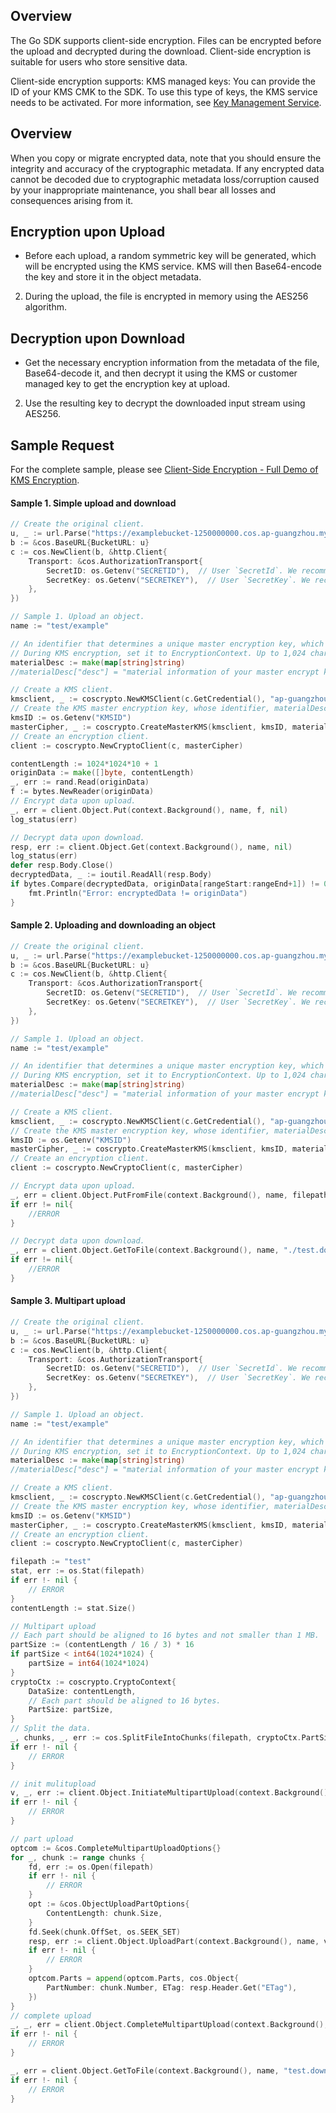 ## Overview

The Go SDK supports client-side encryption. Files can be encrypted before the upload and decrypted during the download. Client-side encryption is suitable for users who store sensitive data.

Client-side encryption supports:
KMS managed keys: You can provide the ID of your KMS CMK to the SDK. To use this type of keys, the KMS service needs to be activated. For more information, see [Key Management Service](https://www.tencentcloud.com/document/product/1030).

## Overview


When you copy or migrate encrypted data, note that you should ensure the integrity and accuracy of the cryptographic metadata. If any encrypted data cannot be decoded due to cryptographic metadata loss/corruption caused by your inappropriate maintenance, you shall bear all losses and consequences arising from it.

## Encryption upon Upload
- Before each upload, a random symmetric key will be generated, which will be encrypted using the KMS service. KMS will then Base64-encode the key and store it in the object metadata.
2. During the upload, the file is encrypted in memory using the AES256 algorithm.

## Decryption upon Download

- Get the necessary encryption information from the metadata of the file, Base64-decode it, and then decrypt it using the KMS or customer managed key to get the encryption key at upload.
2. Use the resulting key to decrypt the downloaded input stream using AES256.

## Sample Request
For the complete sample, please see [Client-Side Encryption - Full Demo of KMS Encryption]( https://github.com/tencentyun/cos-go-sdk-v5/tree/master/example/crypto/crypto_sample.go).


#### Sample 1. Simple upload and download

```go
// Create the original client.
u, _ := url.Parse("https://examplebucket-1250000000.cos.ap-guangzhou.myqcloud.com")
b := &cos.BaseURL{BucketURL: u}
c := cos.NewClient(b, &http.Client{
    Transport: &cos.AuthorizationTransport{
        SecretID: os.Getenv("SECRETID"),  // User `SecretId`. We recommend that you use a sub-account key and follow the principle of least privilege to reduce risks. For information about how to obtain a sub-account key, visit https://cloud.tencent.com/document/product/598/37140.
        SecretKey: os.Getenv("SECRETKEY"),  // User `SecretKey`. We recommend you use a sub-account key and follow the principle of least privilege to reduce risks. For information about how to obtain a sub-account key, visit  https://cloud.tencent.com/document/product/598/37140.
    },
})

// Sample 1. Upload an object.
name := "test/example"

// An identifier that determines a unique master encryption key, which also needs to be passed in during decryption.
// During KMS encryption, set it to EncryptionContext. Up to 1,024 characters are supported. If a value is specified in Encrypt, the same value should be passed to Decrypt.
materialDesc := make(map[string]string)
//materialDesc["desc"] = "material information of your master encrypt key"

// Create a KMS client.
kmsclient, _ := coscrypto.NewKMSClient(c.GetCredential(), "ap-guangzhou")
// Create the KMS master encryption key, whose identifier, materialDesc, should correspond to the master encryption key one to one.
kmsID := os.Getenv("KMSID")
masterCipher, _ := coscrypto.CreateMasterKMS(kmsclient, kmsID, materialDesc)
// Create an encryption client.
client := coscrypto.NewCryptoClient(c, masterCipher)

contentLength := 1024*1024*10 + 1
originData := make([]byte, contentLength)
_, err := rand.Read(originData)
f := bytes.NewReader(originData)
// Encrypt data upon upload.
_, err = client.Object.Put(context.Background(), name, f, nil)
log_status(err)

// Decrypt data upon download.
resp, err := client.Object.Get(context.Background(), name, nil)
log_status(err)
defer resp.Body.Close()
decryptedData, _ := ioutil.ReadAll(resp.Body)
if bytes.Compare(decryptedData, originData[rangeStart:rangeEnd+1]) != 0 {
    fmt.Println("Error: encryptedData != originData")
}
```

#### Sample 2. Uploading and downloading an object

```go
// Create the original client.
u, _ := url.Parse("https://examplebucket-1250000000.cos.ap-guangzhou.myqcloud.com")
b := &cos.BaseURL{BucketURL: u}
c := cos.NewClient(b, &http.Client{
    Transport: &cos.AuthorizationTransport{
        SecretID: os.Getenv("SECRETID"),  // User `SecretId`. We recommend that you use a sub-account key and follow the principle of least privilege to reduce risks. For information about how to obtain a sub-account key, visit https://cloud.tencent.com/document/product/598/37140.
        SecretKey: os.Getenv("SECRETKEY"),  // User `SecretKey`. We recommend you use a sub-account key and follow the principle of least privilege to reduce risks. For information about how to obtain a sub-account key, visit  https://cloud.tencent.com/document/product/598/37140.
    },
})

// Sample 1. Upload an object.
name := "test/example"

// An identifier that determines a unique master encryption key, which also needs to be passed in during decryption.
// During KMS encryption, set it to EncryptionContext. Up to 1,024 characters are supported. If a value is specified in Encrypt, the same value should be passed to Decrypt.
materialDesc := make(map[string]string)
//materialDesc["desc"] = "material information of your master encrypt key"

// Create a KMS client.
kmsclient, _ := coscrypto.NewKMSClient(c.GetCredential(), "ap-guangzhou")
// Create the KMS master encryption key, whose identifier, materialDesc, should correspond to the master encryption key one to one.
kmsID := os.Getenv("KMSID")
masterCipher, _ := coscrypto.CreateMasterKMS(kmsclient, kmsID, materialDesc)
// Create an encryption client.
client := coscrypto.NewCryptoClient(c, masterCipher)

// Encrypt data upon upload.
_, err = client.Object.PutFromFile(context.Background(), name, filepath, nil)
if err != nil{
    //ERROR
}

// Decrypt data upon download.
_, err = client.Object.GetToFile(context.Background(), name, "./test.download", nil)
if err != nil{
    //ERROR
}
```

#### Sample 3. Multipart upload

```go
// Create the original client.
u, _ := url.Parse("https://examplebucket-1250000000.cos.ap-guangzhou.myqcloud.com")
b := &cos.BaseURL{BucketURL: u}
c := cos.NewClient(b, &http.Client{
    Transport: &cos.AuthorizationTransport{
        SecretID: os.Getenv("SECRETID"),  // User `SecretId`. We recommend that you use a sub-account key and follow the principle of least privilege to reduce risks. For information about how to obtain a sub-account key, visit https://cloud.tencent.com/document/product/598/37140.
        SecretKey: os.Getenv("SECRETKEY"),  // User `SecretKey`. We recommend you use a sub-account key and follow the principle of least privilege to reduce risks. For information about how to obtain a sub-account key, visit  https://cloud.tencent.com/document/product/598/37140.
    },
})

// Sample 1. Upload an object.
name := "test/example"

// An identifier that determines a unique master encryption key, which also needs to be passed in during decryption.
// During KMS encryption, set it to EncryptionContext. Up to 1,024 characters are supported. If a value is specified in Encrypt, the same value should be passed to Decrypt.
materialDesc := make(map[string]string)
//materialDesc["desc"] = "material information of your master encrypt key"

// Create a KMS client.
kmsclient, _ := coscrypto.NewKMSClient(c.GetCredential(), "ap-guangzhou")
// Create the KMS master encryption key, whose identifier, materialDesc, should correspond to the master encryption key one to one.
kmsID := os.Getenv("KMSID")
masterCipher, _ := coscrypto.CreateMasterKMS(kmsclient, kmsID, materialDesc)
// Create an encryption client.
client := coscrypto.NewCryptoClient(c, masterCipher)

filepath := "test"
stat, err := os.Stat(filepath)
if err !- nil {
    // ERROR
}
contentLength := stat.Size()

// Multipart upload
// Each part should be aligned to 16 bytes and not smaller than 1 MB.
partSize := (contentLength / 16 / 3) * 16
if partSize < int64(1024*1024) {
    partSize = int64(1024*1024)
}
cryptoCtx := coscrypto.CryptoContext{
    DataSize: contentLength,
    // Each part should be aligned to 16 bytes.
    PartSize: partSize,
}
// Split the data.
_, chunks, _, err := cos.SplitFileIntoChunks(filepath, cryptoCtx.PartSize)
if err !- nil {
    // ERROR
}

// init mulitupload
v, _, err := client.Object.InitiateMultipartUpload(context.Background(), name, nil, &cryptoCtx)
if err !- nil {
    // ERROR
}

// part upload
optcom := &cos.CompleteMultipartUploadOptions{}
for _, chunk := range chunks {
    fd, err := os.Open(filepath)
    if err !- nil {
        // ERROR
    }        
    opt := &cos.ObjectUploadPartOptions{
        ContentLength: chunk.Size,
    }
    fd.Seek(chunk.OffSet, os.SEEK_SET)
    resp, err := client.Object.UploadPart(context.Background(), name, v.UploadID, chunk.Number, cos.LimitReadCloser(fd, chunk.Size), opt, &cryptoCtx)
    if err !- nil {
        // ERROR
    }
    optcom.Parts = append(optcom.Parts, cos.Object{
        PartNumber: chunk.Number, ETag: resp.Header.Get("ETag"),
    })
}
// complete upload
_, _, err = client.Object.CompleteMultipartUpload(context.Background(), name, v.UploadID, optcom)
if err !- nil {
    // ERROR
}

_, err = client.Object.GetToFile(context.Background(), name, "test.download", nil)
if err !- nil {
    // ERROR
}
```
